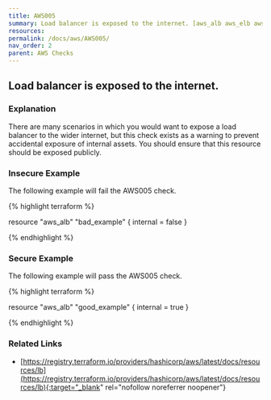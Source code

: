 ```yaml
---
title: AWS005
summary: Load balancer is exposed to the internet. [aws_alb aws_elb aws_lb] 
resources: 
permalink: /docs/aws/AWS005/
nav_order: 2
parent: AWS Checks
---
```


## Load balancer is exposed to the internet.

### Explanation


There are many scenarios in which you would want to expose a load balancer to the wider internet, but this check exists as a warning to prevent accidental exposure of internal assets. You should ensure that this resource should be exposed publicly.



### Insecure Example

The following example will fail the AWS005 check.

{% highlight terraform %}

resource "aws_alb" "bad_example" {
	internal = false
}

{% endhighlight %}



### Secure Example

The following example will pass the AWS005 check.

{% highlight terraform %}

resource "aws_alb" "good_example" {
	internal = true
}

{% endhighlight %}


### Related Links


- [https://registry.terraform.io/providers/hashicorp/aws/latest/docs/resources/lb](https://registry.terraform.io/providers/hashicorp/aws/latest/docs/resources/lb){:target="_blank" rel="nofollow noreferrer noopener"}

